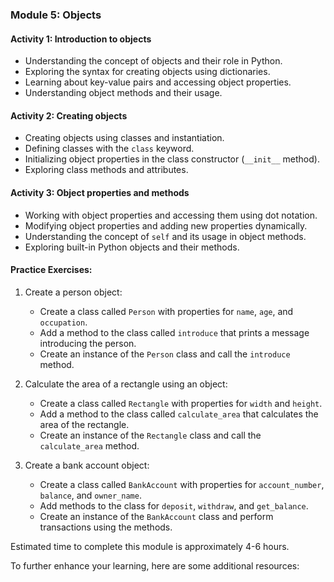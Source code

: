 ### Module 5: Objects

#### Activity 1: Introduction to objects
- Understanding the concept of objects and their role in Python.
- Exploring the syntax for creating objects using dictionaries.
- Learning about key-value pairs and accessing object properties.
- Understanding object methods and their usage.

#### Activity 2: Creating objects
- Creating objects using classes and instantiation.
- Defining classes with the `class` keyword.
- Initializing object properties in the class constructor (`__init__` method).
- Exploring class methods and attributes.

#### Activity 3: Object properties and methods
- Working with object properties and accessing them using dot notation.
- Modifying object properties and adding new properties dynamically.
- Understanding the concept of `self` and its usage in object methods.
- Exploring built-in Python objects and their methods.

#### Practice Exercises:
1. Create a person object:
   - Create a class called `Person` with properties for `name`, `age`, and `occupation`.
   - Add a method to the class called `introduce` that prints a message introducing the person.
   - Create an instance of the `Person` class and call the `introduce` method.

2. Calculate the area of a rectangle using an object:
   - Create a class called `Rectangle` with properties for `width` and `height`.
   - Add a method to the class called `calculate_area` that calculates the area of the rectangle.
   - Create an instance of the `Rectangle` class and call the `calculate_area` method.

3. Create a bank account object:
   - Create a class called `BankAccount` with properties for `account_number`, `balance`, and `owner_name`.
   - Add methods to the class for `deposit`, `withdraw`, and `get_balance`.
   - Create an instance of the `BankAccount` class and perform transactions using the methods.

Estimated time to complete this module is approximately 4-6 hours.

To further enhance your learning, here are some additional resources:
